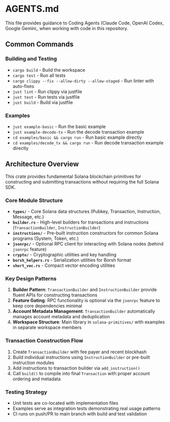 # AGENTS.md

This file provides guidance to Coding Agents (Claude Code, OpenAI Codex, Google Gemini_ when working with code in this repository.

## Common Commands

### Building and Testing
- `cargo build` - Build the workspace
- `cargo test` - Run all tests
- `cargo clippy --fix --allow-dirty --allow-staged` - Run linter with auto-fixes
- `just lint` - Run clippy via justfile
- `just test` - Run tests via justfile
- `just build` - Build via justfile

### Examples
- `just example-basic` - Run the basic example
- `just example-decode-tx` - Run the decode transaction example
- `cd examples/basic && cargo run` - Run basic example directly
- `cd examples/decode_tx && cargo run` - Run decode transaction example directly

## Architecture Overview

This crate provides fundamental Solana blockchain primitives for constructing and submitting transactions without requiring the full Solana SDK.

### Core Module Structure

- **`types/`** - Core Solana data structures (Pubkey, Transaction, Instruction, Message, etc.)
- **`builder.rs`** - High-level builders for transactions and instructions (`TransactionBuilder`, `InstructionBuilder`)
- **`instructions/`** - Pre-built instruction constructors for common Solana programs (System, Token, etc.)
- **`jsonrpc/`** - Optional RPC client for interacting with Solana nodes (behind `jsonrpc` feature)
- **`crypto/`** - Cryptographic utilities and key handling
- **`borsh_helpers.rs`** - Serialization utilities for Borsh format
- **`short_vec.rs`** - Compact vector encoding utilities

### Key Design Patterns

1. **Builder Pattern**: `TransactionBuilder` and `InstructionBuilder` provide fluent APIs for constructing transactions
2. **Feature Gating**: RPC functionality is optional via the `jsonrpc` feature to keep core dependencies minimal
3. **Account Metadata Management**: `TransactionBuilder` automatically manages account metadata and deduplication
4. **Workspace Structure**: Main library in `solana-primitives/` with examples in separate workspace members

### Transaction Construction Flow

1. Create `TransactionBuilder` with fee payer and recent blockhash
2. Build individual instructions using `InstructionBuilder` or pre-built instruction modules
3. Add instructions to transaction builder via `add_instruction()`
4. Call `build()` to compile into final `Transaction` with proper account ordering and metadata

### Testing Strategy

- Unit tests are co-located with implementation files
- Examples serve as integration tests demonstrating real usage patterns
- CI runs on push/PR to main branch with build and test validation
